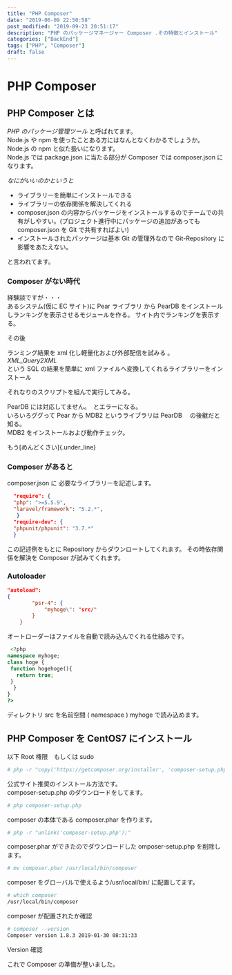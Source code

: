 ```yaml
---
title: "PHP Composer"
date: "2019-06-09 22:50:58"
post_modified: "2019-09-23 20:51:17"
description: "PHP のパッケージマネージャー Composer .その特徴とインストール"
categories: ["BackEnd"]
tags: ["PHP", "Composer"]
draft: false
---
```


# PHP Composer

## PHP Composer とは

_PHP のパッケージ管理ツール_ と呼ばれてます。\
Node.js や npm を使ったことある方にはなんとなくわかるでしょうか。\
Node.js の npm と似た扱いになります。\
Node.js では package.json に当たる部分が Composer では composer.json になります。

_なにがいいのかというと_

- ライブラリーを簡単にインストールできる
- ライブラリーの依存関係を解決してくれる
- composer.json の内容からパッケージをインストールするのでチームでの共有がしやすい。(プロジェクト進行中にパッケージの追加があっても composer.json を Git で共有すればよい)
- インストールされたパッケージは基本 Git の管理外なので Git-Repository
  に影響をあたえない。

と言われてます。

### Composer がない時代

経験談ですが・・・\
あるシステム(仮に EC サイト)に Pear ライブラリ から PearDB
をインストールしランキングを表示させるモジュールを作る。
サイト内でランキングを表示する。

その後

ランミング結果を xml 化し軽量化および外部配信を試みる 。\
_XML_Query2XML_\
という SQL の結果を簡単に xml ファイルへ変換してくれるライブラリーをインストール

それなりのスクリプトを組んで実行してみる。

PearDB には対応してません。　とエラーになる。\
いろいろググって Pear から MDB2 というライブラリは PearDB 　の後継だと知る。\
MDB2 をインストールおよび動作チェック。

もう[めんどくさい]{.under_line}

### Composer があると

composer.json に 必要なライブラリーを記述します。

```json
  "require": {
  "php": ">=5.5.9",
  "laravel/framework": "5.2.*",
   }
  "require-dev": {
  "phpunit/phpunit": "3.7.*"
  }
```

この記述例をもとに Repository からダウンロートしてくれます。
その時依存関係を解決を Composer が試みてくれます。

### Autoloader

```json
"autoload":
{
        "psr-4": {
            "myhoge\": "src/"
        }
    }
```

オートローダーはファイルを自動で読み込んでくれる仕組みです。

```php
 <?php
namespace myhoge;
class hoge {
 function hogehoge(){
   return true;
 }
  }
}
?>
```

ディレクトリ src を名前空間 ( namespace ) myhoge で読み込めます。

## PHP Composer を CentOS7 にインストール

以下 Root 権限　もしくは sudo

```bash
# php -r "copy('https://getcomposer.org/installer', 'composer-setup.php');"
```

公式サイト推奨のインストール方法です。\
composer-setup.php のダウンロードをしてます。

```bash
# php composer-setup.php
```

composer の本体である composer.phar を作ります。

```bash
# php -r "unlink('composer-setup.php');"
```

composer.phar ができたのでダウンロードした omposer-setup.php を削除します。

```bash
# mv composer.phar /usr/local/bin/composer
```

composer をグローバルで使えるよう/usr/local/bin/ に配置してます。

```bash
# which composer
/usr/local/bin/composer
```

composer が配置されたか確認

```bash
# composer --version
Composer version 1.8.3 2019-01-30 08:31:33
```

Version 確認

これで Composer の準備が整いました。
